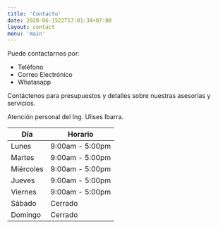 ```yaml
---
title: 'Contacto'
date: 2020-06-1522T17:01:34+07:00
layout: contact
menu: 'main'
---
```


Puede contactarnos por: 
* Teléfono
* Correo Electróníco 
* Whatasapp

Contáctenos para presupuestos y detalles sobre nuestras asesorías y servicios.

Atención personal del Ing. Ulises Ibarra.

| Día       | Horario         |
| --------- | --------------- |
| Lunes     | 9:00am - 5:00pm |
| Martes    | 9:00am - 5:00pm |
| Miércoles | 9:00am - 5:00pm |
| Jueves    | 9:00am - 5:00pm |
| Viernes   | 9:00am - 5:00pm |
| Sábado    | Cerrado         |
| Domingo   | Cerrado         |

